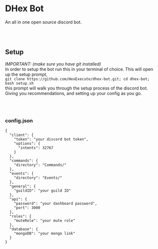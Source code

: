 # DHex Bot

An all in one open source discord bot.

<br><br>

## Setup

_IMPORTANT: (make sure you have git installed)_<br>
In order to setup the bot run this in your terminal of choice. This will open up the setup prompt,<br>
`git clone https://github.com/HexExecute/dhex-bot.git; cd dhex-bot; bash setup.sh`<br>
this prompt will walk you through the setup process of the discord bot.<br>
Giving you recommendations, and setting up your config as you go.

<br><br>

### config.json

```
{
  "client": {
    "token": "your discord bot token",
    "options": {
      "intents": 32767
    }
  },
  "commands": {
    "directory": "Commands/"
  },
  "events": {
    "directory": "Events/"
  },
  "general": {
    "guildID": "your guild ID"
  },
  "api": {
    "password": "your dashboard password",
    "port": 3000
  },
  "roles": {
    "muteRole": "your mute role"
  },
  "database": {
    "mongoDB": "your mongo link"
  }
}
```
